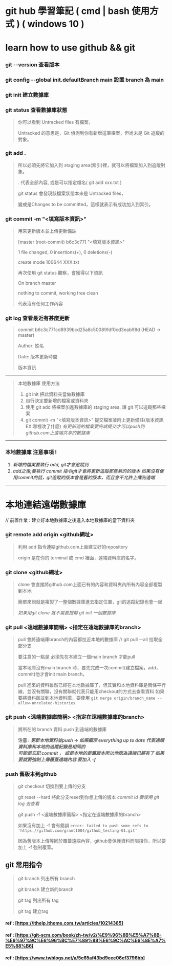 
# git hub 學習筆記 ( cmd | bash 使用方式 ) ( windows 10 )
# learn how to use github && git 

### git --version 查看版本 

### git config --global init.defaultBranch main 設置 branch 為 main 

### git init 建立數據庫

### git status 查看數據庫狀態 
> 你可以看到 Untracked files 有檔案，
> 
> Untracked 的意思是，Git 偵測到你有新增這筆檔案，但尚未是 Git 追蹤的對象。

### git add .  
> 所以必須先將它加入到 staging area(索引)裡，就可以將檔案加入到追蹤對象。
> 
> . 代表全部內容, 或是可以指定檔名( git add xxx.txt )
> 
> git status 會發現該檔案狀態本來是 Untracked files，
> 
> 變成是Changes to be committed，這樣就表示有成功加入到索引。

### git commit -m "<填寫版本資訊>"   
> 用來更新版本並上傳更新備註
> 
> [master (root-commit) b6c3c77] "<填寫版本資訊>"
> 
> 1 file changed, 0 insertions(+), 0 deletions(-)
> 
> create mode 100644 XXX.txt
> 
> 再次使用 git status 觀察，會獲得以下資訊
> 
> On branch master
> 
> nothing to commit, working tree clean
> 
> 代表沒有任何工作內容

### git log 查看最近有甚麼更新
> commit b6c3c771cd8939bcd25a8c50089fdf0cd3eab98d (HEAD -> master)
> 
> Author: 姓名 <Email>
>
> Date:   版本更新時間
>
> 版本資訊
---

> 本地數據庫 使用方法 
> 1. git init 把此資料夾當做數據庫   
> 2. 自行決定要新增的檔案或資料夾
> 3. 使用 git add 將檔案加進數據庫的 staging area, 讓 git 可以追蹤那些檔案 
> 4. git commit -m "<填寫版本資訊>" 提交檔案並附上更新備註(版本資訊 EX:哪裡改了什麼) 
> *有更新過的檔案要完成提交才可以push到github.com上遠端共享的數據庫*
---
### 本地數據庫 注意事項 !
1. *新增的檔案要執行 add, git才會追蹤到*
2. *add之後,要執行 commit 指令git才會將更新追蹤那些新的的版本
    如果沒有使用commit的話，git追蹤的版本會是舊的版本，而且會不允許上傳到遠端*
---

# 本地連結遠端數據庫 
// 前置作業 : 建立好本地數據庫之後進入本地數據庫的當下資料夾
  
### git remote add origin <github網址> 
> 利用 add 指令連結github.com上面建立好的repository 
>
> origin 是在你的 terminal 或 cmd 裡面，遠端資料庫的名字。
  
### git clone <github網址> 
> clone 會直接將github.com上面已有的內容和資料夾內所有內容全部複製到本地
> 
> 簡單來說就是複製了一整個數據庫進去指定位置，git的追蹤紀錄也會一起 
> 
> *如果用git clone 就不需要提前 git init 一個數據庫*

### git pull <遠端數據庫簡稱> <指定在遠端數據庫的branch>
> pull 會將遠端庫branch的內容都拉近本地的數據庫 // git pull --all 拉取全部分支
>    
> 要注意的一點是 必須先在本建立一個main branch 才能pull 
>    
> 當本地庫沒有main branch 時，要先完成一次commit(建立檔案，add，commit)他才會init main branch。
>   
> pull 進來的資料雖然已經在本地數據庫了，但其實和本地資料庫是兩條平行線，並沒有關聯，沒有關聯就代表只能用checkout的方式去查看資料
  如果要將資料函並到本地資料庫，要使用 
    `git merge origin/branch_name --allow-unrelated-histories`
       

### git push <遠端數據庫簡稱> <指定在遠端數據庫的branch>
> 將所在的 branch 資料 push 到遠端的數據庫
> 
> **注意 : *更新本地資料並push -> 如果顯示 everything up to date 代表遠端資料庫和本地的追蹤紀錄是相同的  
           可能是忘記 commit ， 
           或是本地的是舊版本所以他認為遠端已經有了
           如果要就要強制上傳覆蓋遠端內容 要加入 -f***
> 

### push 舊版本到github 
> git checkout <local-branch> 切換到要上傳的分支
>   
> git reset --hard <commit-id> 將此分支reset到你想上傳的版本 *commit id 要使用 git log 去查看*
>    
> git push -f <遠端數據庫簡稱> <指定在遠端數據庫的branch> 
>   
> 如果沒有加上 -f 會有錯誤 `error: failed to push some refs to 'https://github.com/grant1004/github_testing-01.git'`
>    
> 因為舊版本上傳等同於覆蓋遠端內容，github會保護資料而阻擋你，所以要加上 -f 強制覆蓋。




## git 常用指令 
> git branch 列出所有 branch  
>
> git branch <bramch name> 建立新的branch 
>
> git tag 列出所有 tag  
>
> git tag <tag name> 建立tag 

#### ref : [https://ithelp.ithome.com.tw/articles/10214385] 
#### ref : [https://git-scm.com/book/zh-tw/v2/%E9%96%8B%E5%A7%8B-%E9%97%9C%E6%96%BC%E7%89%88%E6%9C%AC%E6%8E%A7%E5%88%B6]
#### ref : [https://www.twblogs.net/a/5c65af43bd9eee06ef3796bb]

